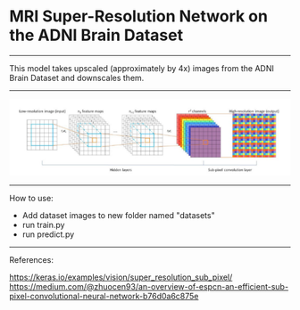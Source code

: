 # MRI Super-Resolution Network on the ADNI Brain Dataset
***
This model takes upscaled (approximately by 4x) images from the ADNI Brain Dataset and downscales them.
***
![graph](images/graph.png)
***
How to use:
- Add dataset images to new folder named "datasets"
- run train.py
- run predict.py



***
References:

https://keras.io/examples/vision/super_resolution_sub_pixel/
https://medium.com/@zhuocen93/an-overview-of-espcn-an-efficient-sub-pixel-convolutional-neural-network-b76d0a6c875e
